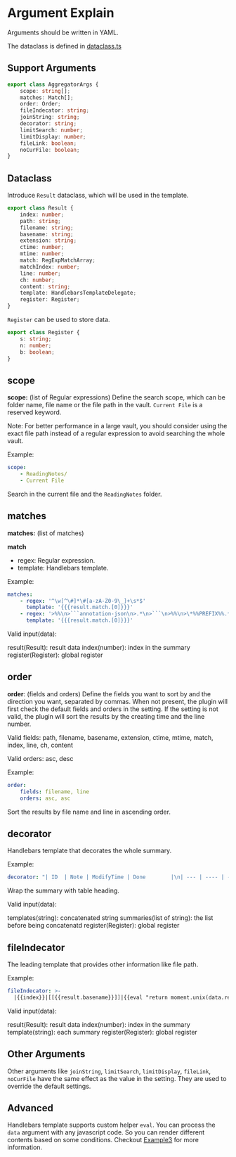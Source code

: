 # Argument Explain

Arguments should be written in YAML.

The dataclass is defined in [dataclass.ts](../dataclass.ts)

## Support Arguments

```typescript
export class AggregatorArgs {
	scope: string[];
	matches: Match[];
	order: Order;
	fileIndecator: string;
	joinString: string;
	decorator: string;
	limitSearch: number;
	limitDisplay: number;
	fileLink: boolean;
	noCurFile: boolean;
}
```

## Dataclass

Introduce `Result` dataclass, which will be used in the template.

```typescript
export class Result {
	index: number;
	path: string;
	filename: string;
	basename: string;
	extension: string;
	ctime: number;
	mtime: number;
	match: RegExpMatchArray;
	matchIndex: number;
	line: number;
	ch: number;
	content: string;
	template: HandlebarsTemplateDelegate;
	register: Register;
}
```

`Register` can be used to store data.

```typescript
export class Register {
	s: string;
	n: number;
	b: boolean;
}
```

## scope

**scope:** (list of Regular expressions) Define the search scope, which can be folder name, file name or the file path in the vault. `Current File` is a reserved keyword.

Note: For better performance in a large vault, you should consider using the exact file path instead of a regular expression to avoid searching the whole vault.

Example:

```yaml
scope:
    - ReadingNotes/
    - Current File
```

Search in the current file and the `ReadingNotes` folder.

## matches

**matches:** (list of matches)

**match**

-   regex: Regular expression.
-   template: Handlebars template.

Example:

```yaml
matches:
    - regex: '^\w[^\#]*\#[a-zA-Z0-9\_]+\s*$'
      template: '{{{result.match.[0]}}}'
    - regex: '>%%\n>```annotation-json\n>.*\n>```\n>%%\n>\*%%PREFIX%%.*\n>%%LINK%%.*\n>%%COMMENT%%\n>.*\n>%%TAGS%%\n>\#[a-zA-Z0-9\_]+\n\^[a-zA-Z0-9]*'
      template: '{{{result.match.[0]}}}'
```

Valid input(data):

result(Result): result data
index(number): index in the summary
register(Register): global register


## order

**order**: (fields and orders) Define the fields you want to sort by and the direction you want, separated by commas. When not present, the plugin will first check the default fields and orders in the setting. If the setting is not valid, the plugin will sort the results by the creating time and the line number.

Valid fields: path, filename, basename, extension, ctime, mtime, match, index, line, ch, content

Valid orders: asc, desc

Example:

```yaml
order:
    fields: filename, line
    orders: asc, asc
```

Sort the results by file name and line in ascending order.

## decorator

Handlebars template that decorates the whole summary.

Example:

```yaml
decorator: "| ID  | Note | ModifyTime | Done        |\n| --- | ---- | ---------- | ----------- |\n{{templates}}"
```
Wrap the summary with table heading.

Valid input(data):

templates(string): concatenated string
summaries(list of string): the list before being concatenatd
register(Register): global register


## fileIndecator

The leading template that provides other information like file path.

Example:

```yaml
fileIndecator: >-
  |{{index}}|[[{{result.basename}}]]|{{eval "return moment.unix(data.result.mtime/1000).format('YYYY-MM-DD')"}}|{{template}}|
```

Valid input(data):

result(Result): result data
index(number): index in the summary
template(string): each summary
register(Register): global register

## Other Arguments

Other arguments like `joinString`, `limitSearch`, `limitDisplay`, `fileLink`, `noCurFile` have the same effect as the value in the setting. They are used to override the default settings.

## Advanced

Handlebars template supports custom helper `eval`. You can process the `data` argument with any javascript code. So you can render different contents based on some conditions. Checkout [Example3](Example3.md) for more information.
